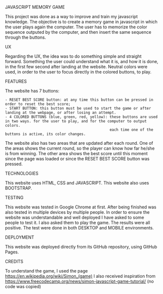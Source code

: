 JAVASCRIPT MEMORY GAME

This project was done as a way to improve and train my javascript knowledge.
The objective is to create a memory game in javascript in which the user plays again the computer.
The user has to memorize the color sequence outputed by the computer, and then insert the same sequence through the buttons.

UX

Regarding the UX, the idea was to do something simple and straight forward.
Something the user could understand what it is, and how it is done, in the first few second after landing at the website.
Neutral colors were used, in order to the user to focus directly in the colored buttons, to play.

FEATURES

The website has 7 buttons:
    
    - RESET BEST SCORE button: at any time this button can be pressed in order to reset the best score;
    - START BUTTON: this button must be used to start the game or after landing at the webpage, or after losing an attempt.
    - 4 COLORED BUTTONS (blue, green, red, yellow): these buttons are used in two ways. for the user to play, and for the computer to output colors.
                                                    each time one of the buttons is active, its color changes.
                
The website also has two areas that are updated after each round.
One of the areas shows the current round, so the player can know how far he/she is from winning.
The other area shows the best score until this moment since the page was loaded or since the RESET BEST SCORE button was pressed.

TECHNOLOGIES

This website uses HTML, CSS and JAVASCRIPT.
This website also uses BOOTSTRAP.

TESTING

This website was tested in Google Chrome at first.
After being finished was also tested in multiple devices by multiple people.
In order to ensure the website was understandable and well deployed I have asked to some people to test it.
I also asked them to play the game.
The results were all positive.
The test were done in both DESKTOP and MOBILE environments.

DEPLOYMENT

This website was deployed directly from its GitHub repository, using GitHub Pages.

CREDITS

To understand the game, I used the page https://en.wikipedia.org/wiki/Simon_(game)
I also received inspiration from https://www.freecodecamp.org/news/simon-javascript-game-tutorial/
(no code was copied)